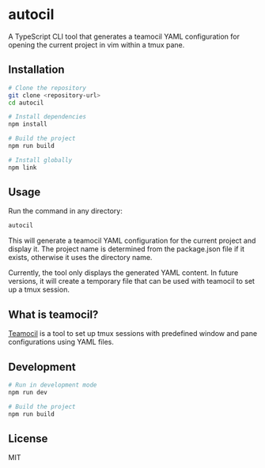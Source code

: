 # autocil

A TypeScript CLI tool that generates a teamocil YAML configuration for opening the current project in vim within a tmux pane.

## Installation

```bash
# Clone the repository
git clone <repository-url>
cd autocil

# Install dependencies
npm install

# Build the project
npm run build

# Install globally
npm link
```

## Usage

Run the command in any directory:

```bash
autocil
```

This will generate a teamocil YAML configuration for the current project and display it. The project name is determined from the package.json file if it exists, otherwise it uses the directory name.

Currently, the tool only displays the generated YAML content. In future versions, it will create a temporary file that can be used with teamocil to set up a tmux session.

## What is teamocil?

[Teamocil](https://github.com/remi/teamocil) is a tool to set up tmux sessions with predefined window and pane configurations using YAML files.

## Development

```bash
# Run in development mode
npm run dev

# Build the project
npm run build
```

## License

MIT
